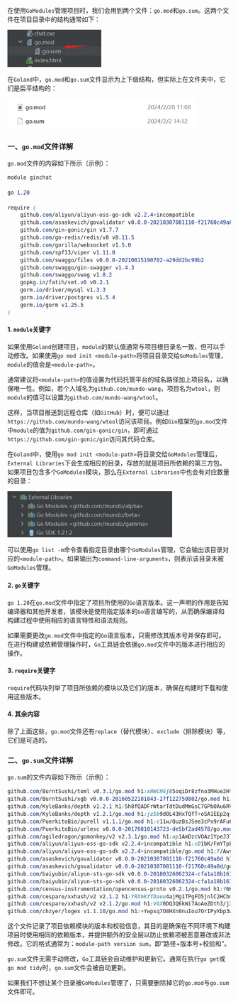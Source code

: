 在使用`GoModules`管理项目时，我们会用到两个文件：`go.mod`和`go.sum`。这两个文件在项目目录中的结构通常如下：

<img src="image/image-20231216122817221.png" alt="image-20231216122817221" style="zoom:67%;" />

在`Goland`中，`go.mod`和`go.sum`文件显示为上下级结构，但实际上在文件夹中，它们是扁平结构的：

<img src="image/image-20240326164432659.png" alt="image-20240326164432659" style="zoom: 67%;" />

### 一、`go.mod`文件详解

`go.mod`文件的内容如下所示（示例）：

```scss
module ginchat

go 1.20

require (
	github.com/aliyun/aliyun-oss-go-sdk v2.2.4+incompatible
	github.com/asaskevich/govalidator v0.0.0-20210307081110-f21760c49a8d
	github.com/gin-gonic/gin v1.7.7
	github.com/go-redis/redis/v8 v8.11.5
	github.com/gorilla/websocket v1.5.0
	github.com/spf13/viper v1.11.0
	github.com/swaggo/files v0.0.0-20210815190702-a29dd2bc99b2
	github.com/swaggo/gin-swagger v1.4.3
	github.com/swaggo/swag v1.8.2
	gopkg.in/fatih/set.v0 v0.2.1
	gorm.io/driver/mysql v1.3.3
	gorm.io/driver/postgres v1.5.4
	gorm.io/gorm v1.25.5
)
```

#### 1. `module`关键字

如果使用`Goland`创建项目，`module`的默认值通常与项目根目录名一致，但可以手动修改。如果使用`go mod init <module-path>`将项目目录交给`GoModules`管理，`module`的值会是`<module-path>`。

通常建议将`<module-path>`的值设置为代码托管平台的域名路径加上项目名，以确保唯一性。例如，若个人域名为`github.com/mundo-wang`，项目名为`wtool`，则`module`的值可以设置为`github.com/mundo-wang/wtool`。

这样，当项目推送到远程仓库（如`GitHub`）时，便可以通过`https://github.com/mundo-wang/wtool`访问该项目。例如`Gin`框架的`go.mod`文件中`module`的值为`github.com/gin-gonic/gin`，即可通过`https://github.com/gin-gonic/gin`访问其代码仓库。

在`Goland`中，使用`go mod init <module-path>`将目录交给`GoModules`管理后，`External Libraries`下会生成相应的目录，存放的就是项目所依赖的第三方包。如果项目包含多个`GoModules`模块，那么在`External Libraries`中也会有对应数量的目录：

<img src="image/image-20240415144631284.png" alt="image-20240415144631284" style="zoom:67%;" />

可以使用`go list -m`命令查看指定目录由哪个`GoModules`管理，它会输出该目录对应的`<module-path>`。如果输出为`command-line-arguments`，则表示该目录未被`GoModules`管理。

#### 2. `go`关键字

`go 1.20`在`go.mod`文件中指定了项目所使用的`Go`语言版本。这一声明的作用是告知编译器和其他开发者，该模块是使用指定版本的`Go`语言编写的，从而确保编译和构建过程中使用相应的语言特性和语法规则。

如果需要更改`go.mod`文件中指定的`Go`语言版本，只需修改其版本号并保存即可。在进行构建或依赖管理操作时，`Go`工具链会依据`go.mod`文件中的版本进行相应的操作。

#### 3. `require`关键字

`require`代码块列举了项目所依赖的模块以及它们的版本，确保在构建时下载和使用这些版本。

#### 4. 其余内容

除了上面这些，`go.mod`文件还有`replace`（替代模块）、`exclude`（排除模块）等，它们是可选的。

### 二、`go.sum`文件详解

`go.sum`的文件内容如下所示（示例）：

```scss
github.com/BurntSushi/toml v0.3.1/go.mod h1:xHWCNGjB5oqiDr8zfno3MHue2Ht5sIBksp03qcyfWMU=
github.com/BurntSushi/xgb v0.0.0-20160522181843-27f122750802/go.mod h1:IVnqGOEym/WlBOVXweHU+Q+/VP0lqqI8lqeDx9IjBqo=
github.com/KyleBanks/depth v1.2.1 h1:5h8fQADFrWtarTdtDudMmGsC7GPbOAu6RVB3ffsVFHc=
github.com/KyleBanks/depth v1.2.1/go.mod h1:jzSb9d0L43HxTQfT+oSA1EEp2q+ne2uh6XgeJcm8brE=
github.com/PuerkitoBio/purell v1.1.1/go.mod h1:c11w/QuzBsJSee3cPx9rAFu61PvFxuPbtSwDGJws/X0=
github.com/PuerkitoBio/urlesc v0.0.0-20170810143723-de5bf2ad4578/go.mod h1:uGdkoq3SwY9Y+13GIhn11/XLaGBb4BfwItxLd5jeuXE=
github.com/agiledragon/gomonkey/v2 v2.3.1/go.mod h1:ap1AmDzcVOAz1YpeJ3TCzIgstoaWLA6jbbgxfB4w2iY=
github.com/aliyun/aliyun-oss-go-sdk v2.2.4+incompatible h1:cD1bK/FmYTpL+r5i9lQ9EU6ScAjA173EVsii7gAc6SQ=
github.com/aliyun/aliyun-oss-go-sdk v2.2.4+incompatible/go.mod h1:T/Aws4fEfogEE9v+HPhhw+CntffsBHJ8nXQCwKr0/g8=
github.com/asaskevich/govalidator v0.0.0-20210307081110-f21760c49a8d h1:Byv0BzEl3/e6D5CLfI0j/7hiIEtvGVFPCZ7Ei2oq8iQ=
github.com/asaskevich/govalidator v0.0.0-20210307081110-f21760c49a8d/go.mod h1:WaHUgvxTVq04UNunO+XhnAqY/wQc+bxr74GqbsZ/Jqw=
github.com/baiyubin/aliyun-sts-go-sdk v0.0.0-20180326062324-cfa1a18b161f h1:ZNv7On9kyUzm7fvRZumSyy/IUiSC7AzL0I1jKKtwooA=
github.com/baiyubin/aliyun-sts-go-sdk v0.0.0-20180326062324-cfa1a18b161f/go.mod h1:AuiFmCCPBSrqvVMvuqFuk0qogytodnVFVSN5CeJB8Gc=
github.com/census-instrumentation/opencensus-proto v0.2.1/go.mod h1:f6KPmirojxKA12rnyqOA5BBL4O983OfeGPqjHWSTneU=
github.com/cespare/xxhash/v2 v2.1.2 h1:YRXhKfTDauu4ajMg1TPgFO5jnlC2HCbmLXMcTG5cbYE=
github.com/cespare/xxhash/v2 v2.1.2/go.mod h1:VGX0DQ3Q6kWi7AoAeZDth3/j3BFtOZR5XLFGgcrjCOs=
github.com/chzyer/logex v1.1.10/go.mod h1:+Ywpsq7O8HXn0nuIou7OrIPyXbp3wmkHB+jjWRnGsAI=
```

这个文件记录了项目依赖模块的版本和校验信息，其目的是确保在不同环境下构建项目时使用相同的依赖版本，并提供额外的安全层以防止依赖项被恶意篡改或非法修改。它的格式通常为：`module-path version sum`，即“路径+版本号+校验和”。

`go.sum`文件无需手动修改，`Go`工具链会自动维护和更新它。通常在执行`go get`或`go mod tidy`时，`go.sum`文件会被自动更新。

如果我们不想让某个目录被`GoModules`管理了，只需要删除掉它的`go.mod`与`go.sum`文件即可。